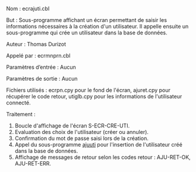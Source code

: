 Nom : ecrajuti.cbl

But : Sous-programme affichant un écran permettant de saisir les informations nécessaires à la création d'un utilisateur. Il appelle ensuite un sous-programme qui crée un utilisateur dans la base de données.

Auteur : Thomas Durizot

Appelé par : ecrmnprn.cbl

Paramètres d’entrée : Aucun

Paramètres de sortie : Aucun

Fichiers utilisés : ecrpn.cpy pour le fond de l'écran, ajuret.cpy pour récupérer le code retour, utiglb.cpy pour les informations de l'utilisateur connecté.

Traitement :

1. Boucle d'affichage de l'écran S-ECR-CRE-UTI.
2. Evaluation des choix de l'utilisateur (créer ou annuler).  
3. Confirmation du mot de passe saisi lors de la création. 
4. Appel du sous-programme [ajuuti](ajuuti.md) pour l'insertion de l'utilisateur créé dans la base de données. 
5. Affichage de messages de retour selon les codes retour : AJU-RET-OK, AJU-RET-ERR.